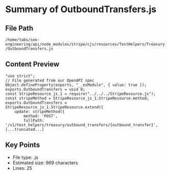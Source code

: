 # Summary of OutboundTransfers.js
  
## File Path
`/home/tabs/seo-engineering/api/node_modules/stripe/cjs/resources/TestHelpers/Treasury/OutboundTransfers.js`

## Content Preview
```
"use strict";
// File generated from our OpenAPI spec
Object.defineProperty(exports, "__esModule", { value: true });
exports.OutboundTransfers = void 0;
const StripeResource_js_1 = require("../../../StripeResource.js");
const stripeMethod = StripeResource_js_1.StripeResource.method;
exports.OutboundTransfers = StripeResource_js_1.StripeResource.extend({
    update: stripeMethod({
        method: 'POST',
        fullPath: '/v1/test_helpers/treasury/outbound_transfers/{outbound_transfer}',
[...truncated...]
```

## Key Points
- File type: .js
- Estimated size: 969 characters
- Lines: 25
